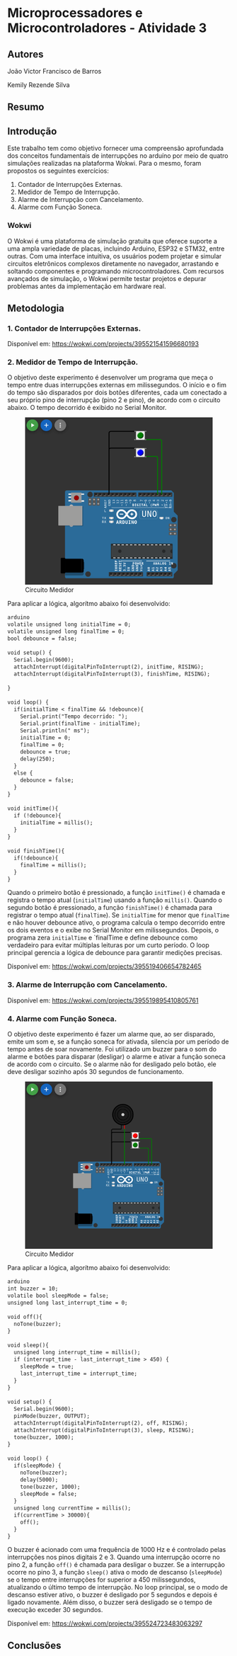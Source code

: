 # Microprocessadores e Microcontroladores - Atividade 3

## Autores
João Victor Francisco de Barros

Kemily Rezende Silva

## Resumo


## Introdução
Este trabalho tem como objetivo fornecer uma compreensão aprofundada dos conceitos fundamentais de interrupções no arduíno por meio de quatro simulações realizadas na plataforma Wokwi. Para o mesmo, foram propostos os seguintes exercícios:
1. Contador de Interrupções Externas.
2. Medidor de Tempo de Interrupção.
3. Alarme de Interrupção com Cancelamento.
4. Alarme com Função Soneca.
### Wokwi
O Wokwi é uma plataforma de simulação gratuita que oferece suporte a uma ampla variedade de placas, incluindo Arduino, ESP32 e STM32, entre outras. Com uma interface intuitiva, os usuários podem projetar e simular circuitos eletrônicos complexos diretamente no navegador, arrastando e soltando componentes e programando microcontroladores. Com recursos avançados de simulação, o Wokwi permite testar projetos e depurar problemas antes da implementação em hardware real.


## Metodologia

### 1. Contador de Interrupções Externas.

Disponível em: https://wokwi.com/projects/395521541596680193

### 2. Medidor de Tempo de Interrupção.

O objetivo deste experimento é desenvolver um programa que meça o tempo entre duas interrupções externas em milissegundos. O início e o fim do tempo são disparados por dois botões diferentes, cada um conectado a seu próprio pino de interrupção (pino 2 e pino), de acordo com o circuito abaixo. O tempo decorrido é exibido no Serial Monitor.

<figure>
<img src="questão 2/medidor.png"/>
<figcaption> Circuito Medidor</figcaption>
</figure>

Para aplicar a lógica, algorítmo abaixo foi desenvolvido: 

```
arduino
volatile unsigned long initialTime = 0;
volatile unsigned long finalTime = 0;
bool debounce = false;

void setup() {
  Serial.begin(9600);
  attachInterrupt(digitalPinToInterrupt(2), initTime, RISING);
  attachInterrupt(digitalPinToInterrupt(3), finishTime, RISING);

}

void loop() {
  if(initialTime < finalTime && !debounce){
    Serial.print("Tempo decorrido: ");
    Serial.print(finalTime - initialTime);
    Serial.println(" ms");
    initialTime = 0;
    finalTime = 0;
    debounce = true;
    delay(250);
  }
  else {
    debounce = false;
  }
}

void initTime(){
  if (!debounce){
    initialTime = millis();
  }
}

void finishTime(){
  if(!debounce){
    finalTime = millis();
  }
}

```

Quando o primeiro botão é pressionado, a função `initTime()` é chamada e registra o tempo atual (`initialTime`) usando a função `millis()`. Quando o segundo botão é pressionado, a função `finishTime()` é chamada para registrar o tempo atual (`finalTime`). Se `initialTime` for menor que `finalTime` e não houver debounce ativo, o programa calcula o tempo decorrido entre os dois eventos e o exibe no Serial Monitor em milissegundos. Depois, o programa zera `initialTime` e `finalTime e define debounce como verdadeiro para evitar múltiplas leituras por um curto período. O loop principal gerencia a lógica de debounce para garantir medições precisas.

Disponível em: https://wokwi.com/projects/395519406654782465

### 3. Alarme de Interrupção com Cancelamento.

Disponível em: https://wokwi.com/projects/395519895410805761

### 4. Alarme com Função Soneca.

O objetivo deste experimento é fazer um alarme que, ao ser disparado, emite um som e, se a função soneca for ativada, silencia por um período de tempo antes de soar novamente. Foi utilizado um buzzer para o som do alarme e botões para disparar (desligar) o alarme e ativar a função soneca de acordo com o circuito. Se o alarme não for desligado pelo botão, ele deve desligar sozinho após 30 segundos de funcionamento.

<figure>
<img src="questão 4/soneca.png"/>
<figcaption> Circuito Medidor</figcaption>
</figure>

Para aplicar a lógica, algorítmo abaixo foi desenvolvido: 

```
arduino
int buzzer = 10;
volatile bool sleepMode = false;
unsigned long last_interrupt_time = 0;

void off(){
  noTone(buzzer);
}

void sleep(){
  unsigned long interrupt_time = millis();
  if (interrupt_time - last_interrupt_time > 450) {
    sleepMode = true;
    last_interrupt_time = interrupt_time;
  }
}

void setup() {
  Serial.begin(9600);
  pinMode(buzzer, OUTPUT);
  attachInterrupt(digitalPinToInterrupt(2), off, RISING);
  attachInterrupt(digitalPinToInterrupt(3), sleep, RISING);
  tone(buzzer, 1000);
}

void loop() {
  if(sleepMode) {
    noTone(buzzer);
    delay(5000);
    tone(buzzer, 1000);
    sleepMode = false;
  }
  unsigned long currentTime = millis();
  if(currentTime > 30000){
    off();
  }
}

```

O buzzer é acionado com uma frequência de 1000 Hz e é controlado pelas interrupções nos pinos digitais 2 e 3. Quando uma interrupção ocorre no pino 2, a função `off()` é chamada para desligar o buzzer. Se a interrupção ocorre no pino 3, a função `sleep()` ativa o modo de descanso (`sleepMode`) se o tempo entre interrupções for superior a 450 milissegundos, atualizando o último tempo de interrupção. No loop principal, se o modo de descanso estiver ativo, o buzzer é desligado por 5 segundos e depois é ligado novamente. Além disso, o buzzer será desligado se o tempo de execução exceder 30 segundos.

Disponível em: https://wokwi.com/projects/395524723483063297

## Conclusões
